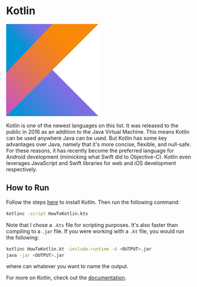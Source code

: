 # Kotlin

![Kotlin Logo](img-kotlin.png)

Kotlin is one of the newest languages on this list. It was released to the public in 2016 as an addition to the Java Virtual Machine. This means Kotlin can be used anywhere Java can be used. But Kotlin has some key advantages over Java, namely that it's more concise, flexible, and null-safe. For these reasons, it has recently become the preferred language for Android development (mimicking what Swift did to Objective-C). Kotlin even leverages JavaScript and Swift libraries for web and iOS development respectively.

## How to Run

Follow the steps [here](https://kotlinlang.org/docs/tutorials/command-line.html) to install Kotlin. Then run the following command:

```bash
kotlinc -script HowToKotlin.kts
```

Note that I chose a `.kts` file for scripting purposes. It's also faster than compiling to a `.jar` file. If you were working with a `.kt` file, you would run the following:

```bash
kotlinc HowToKotlin.kt -include-runtime -d <OUTPUT>.jar
java -jar <OUTPUT>.jar
```

where <OUTPUT> can whatever you want to name the output.

For more on Kotlin, check out the [documentation](https://kotlinlang.org/docs/reference/).
